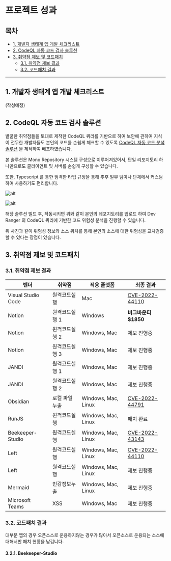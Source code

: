 # 프로젝트 성과

## 목차

- [1. 개발자 생태계 앱 개발 체크리스트](#1-개발자-생태계-앱-개발-체크리스트)
- [2. CodeQL 자동 코드 검사 솔루션](#2-CodeQL-자동-코드-검사-솔루션)
- [3. 취약점 제보 및 코드패치](#3-취약점-제보-및-코드패치)
  - [3.1. 취약점 제보 결과](#31-취약점-제보-결과)
  - [3.2. 코드패치 결과](#32-코드패치-결과)

---

## 1. 개발자 생태계 앱 개발 체크리스트

(작성예정)

## 2. CodeQL 자동 코드 검사 솔루션

발굴한 취약점들을 토대로 제작한 CodeQL 쿼리를 기반으로 하여 보안에 관하여 지식이 전무한 개발자들도 본인의 코드를 손쉽게 체크할 수 있도록 [CodeQL 자동 코드 분석 솔루션](https://github.com/BoB11-Dev-Ranger/CodeQL-Service) 을 제작하여 배포하였습니다.

본 솔루션은 Mono Repository 시스템 구성으로 이루어져있어서, 단일 리포지토리 하나만으로도 클라이언트 및 서버를 손쉽게 구성할 수 있습니다.

또한, Typescript 를 통한 엄격한 타입 규정을 통해 추후 일부 팀이나 단체에서 커스텀 하여 사용하기도 편리합니다.

![alt](https://i.imgur.com/uhsbU8K.png)

![alt](https://i.imgur.com/ThPjzNS.png)

해당 솔루션 빌드 후, 작동시키면 위와 같이 본인의 레포지토리를 업로드 하여 Dev Ranger 의 CodeQL 쿼리에 기반한 코드 위험성 분석을 진행할 수 있습니다.

위 사진과 같이 위험성 정보와 소스 위치를 통해 본인의 소스에 대한 위험성을 교차검증 할 수 있다는 장점이 있습니다.

## 3. 취약점 제보 및 코드패치

### 3.1. 취약점 제보 결과

| 벤더               | 취약점         | 적용 플랫폼         | 최종 결과                                           |
| ------------------ | -------------- | ------------------- | --------------------------------------------------- |
| Visual Studio Code | 원격코드실행   | Mac                 | [CVE-2022-44110](https://cve.report/CVE-2022-44110) |
| Notion             | 원격코드실행 1 | Windows             | **버그바운티 $1850**                                |
| Notion             | 원격코드실행 2 | Windows, Mac        | 제보 진행중                                         |
| Notion             | 원격코드실행 3 | Windows, Mac        | 제보 진행중                                         |
| JANDI              | 원격코드실행 1 | Windows, Mac        | 제보 진행중                                         |
| JANDI              | 원격코드실행 2 | Windows, Mac        | 제보 진행중                                         |
| Obsidian           | 로컬 파일 누출 | Windows, Mac, Linux | [CVE-2022-44791](https://cve.report/CVE-2022-44791) |
| RunJS              | 원격코드실행   | Windows, Mac, Linux | 패치 완료                                           |
| Beekeeper-Studio   | 원격코드실행   | Windows, Mac, Linux | [CVE-2022-43143](https://cve.report/CVE-2022-43143) |
| Left               | 원격코드실행   | Windows, Mac, Linux | [CVE-2022-44110](https://cve.report/CVE-2022-44110) |
| Left               | 원격코드실행   | Windows, Mac, Linux | 제보 진행중                                         |
| Mermaid            | 민감정보누출   | Windows, Mac, Linux | 제보 진행중                                         |
| Microsoft Teams    | XSS            | Windows, Mac        | 제보 진행중                                         |

### 3.2. 코드패치 결과

대부분 앱의 경우 오픈소스로 운용하지않는 경우가 많아서 오픈소스로 운용되는 소스에 대해서만 패치 현황을 남깁니다.

#### 3.2.1. Beekeeper-Studio
